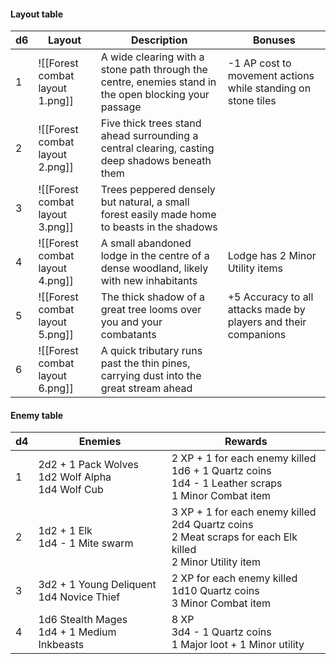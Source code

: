 #### Layout table


| d6  | Layout                          | Description                                                                                           | Bonuses                                                         |
| --- | ------------------------------- | ----------------------------------------------------------------------------------------------------- | --------------------------------------------------------------- |
| 1   | ![[Forest combat layout 1.png]] | A wide clearing with a stone path through the centre, enemies stand in the open blocking your passage | -1 AP cost to movement actions while standing on stone tiles    |
| 2   | ![[Forest combat layout 2.png]] | Five thick trees stand ahead surrounding a central clearing, casting deep shadows beneath them        |                                                                 |
| 3   | ![[Forest combat layout 3.png]] | Trees peppered densely but natural, a small forest easily made home to beasts in the shadows          |                                                                 |
| 4   | ![[Forest combat layout 4.png]] | A small abandoned lodge in the centre of a dense woodland, likely with new inhabitants                | Lodge has 2 Minor Utility items                                 |
| 5   | ![[Forest combat layout 5.png]] | The thick shadow of a great tree looms over you and your combatants                                   | +5 Accuracy to all attacks made by players and their companions |
| 6   | ![[Forest combat layout 6.png]] | A quick tributary runs past the thin pines, carrying dust into the great stream ahead                 |                                                                 |

#### Enemy table


| d4  | Enemies                                               | Rewards                                                                                                         |
| --- | ----------------------------------------------------- | --------------------------------------------------------------------------------------------------------------- |
| 1   | 2d2 + 1 Pack Wolves<br>1d2 Wolf Alpha<br>1d4 Wolf Cub | 2 XP + 1 for each enemy killed<br>1d6 + 1 Quartz coins<br>1d4 - 1 Leather scraps<br>1 Minor Combat item         |
| 2   | 1d2 + 1 Elk<br>1d4 - 1 Mite swarm                     | 3 XP + 1 for each enemy killed<br>2d4 Quartz coins<br>2 Meat scraps for each Elk killed<br>2 Minor Utility item |
| 3   | 3d2 + 1 Young Deliquent<br>1d4 Novice Thief           | 2 XP for each enemy killed<br>1d10 Quartz coins<br>3 Minor Combat item                                          |
| 4   | 1d6 Stealth Mages<br>1d4 + 1 Medium Inkbeasts         | 8 XP<br>3d4 - 1 Quartz coins<br>1 Major loot + 1 Minor utility                                                  |
